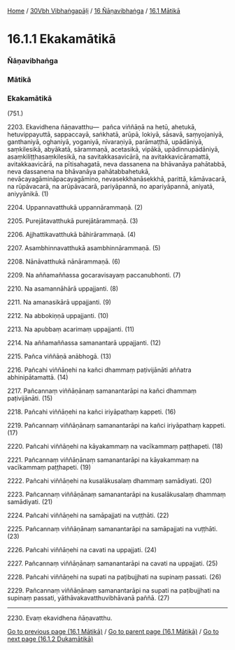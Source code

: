 
[Home](/) / [30Vbh Vibhaṅgapāḷi](/tipitaka/30Vbh.md) / [16 Ñāṇavibhaṅga](/tipitaka/30Vbh/16.md) / [16.1 Mātikā](/tipitaka/30Vbh/16/16.1.md)

# 16.1.1 Ekakamātikā

### Ñāṇavibhaṅga

### Mātikā

### Ekakamātikā

(751.)

2203\. Ekavidhena ñāṇavatthu—  pañca viññāṇā na hetū, ahetukā, hetuvippayuttā, sappaccayā, saṅkhatā, arūpā, lokiyā, sāsavā, saṃyojaniyā, ganthaniyā, oghaniyā, yoganiyā, nīvaraṇiyā, parāmaṭṭhā, upādāniyā, saṃkilesikā, abyākatā, sārammaṇā, acetasikā, vipākā, upādinnupādāniyā, asaṃkiliṭṭhasaṃkilesikā, na savitakkasavicārā, na avitakkavicāramattā, avitakkaavicārā, na pītisahagatā, neva dassanena na bhāvanāya pahātabbā, neva dassanena na bhāvanāya pahātabbahetukā, nevācayagāmināpacayagāmino, nevasekkhanāsekkhā, parittā, kāmāvacarā, na rūpāvacarā, na arūpāvacarā, pariyāpannā, no apariyāpannā, aniyatā, aniyyānikā. (1)

2204\. Uppannavatthukā uppannārammaṇā. (2)

2205\. Purejātavatthukā purejātārammaṇā. (3)

2206\. Ajjhattikavatthukā bāhirārammaṇā. (4)

2207\. Asambhinnavatthukā asambhinnārammaṇā. (5)

2208\. Nānāvatthukā nānārammaṇā. (6)

2209\. Na aññamaññassa gocaravisayaṃ paccanubhonti. (7)

2210\. Na asamannāhārā uppajjanti. (8)

2211\. Na amanasikārā uppajjanti. (9)

2212\. Na abbokiṇṇā uppajjanti. (10)

2213\. Na apubbaṃ acarimaṃ uppajjanti. (11)

2214\. Na aññamaññassa samanantarā uppajjanti. (12)

2215\. Pañca viññāṇā anābhogā. (13)

2216\. Pañcahi viññāṇehi na kañci dhammaṃ paṭivijānāti aññatra abhinipātamattā. (14)

2217\. Pañcannaṃ viññāṇānaṃ samanantarāpi na kañci dhammaṃ paṭivijānāti. (15)

2218\. Pañcahi viññāṇehi na kañci iriyāpathaṃ kappeti. (16)

2219\. Pañcannaṃ viññāṇānaṃ samanantarāpi na kañci iriyāpathaṃ kappeti. (17)

2220\. Pañcahi viññāṇehi na kāyakammaṃ na vacīkammaṃ paṭṭhapeti. (18)

2221\. Pañcannaṃ viññāṇānaṃ samanantarāpi na kāyakammaṃ na vacīkammaṃ paṭṭhapeti. (19)

2222\. Pañcahi viññāṇehi na kusalākusalaṃ dhammaṃ samādiyati. (20)

2223\. Pañcannaṃ viññāṇānaṃ samanantarāpi na kusalākusalaṃ dhammaṃ samādiyati. (21)

2224\. Pañcahi viññāṇehi na samāpajjati na vuṭṭhāti. (22)

2225\. Pañcannaṃ viññāṇānaṃ samanantarāpi na samāpajjati na vuṭṭhāti. (23)

2226\. Pañcahi viññāṇehi na cavati na uppajjati. (24)

2227\. Pañcannaṃ viññāṇānaṃ samanantarāpi na cavati na uppajjati. (25)

2228\. Pañcahi viññāṇehi na supati na paṭibujjhati na supinaṃ passati. (26)

2229\. Pañcannaṃ viññāṇānaṃ samanantarāpi na supati na paṭibujjhati na supinaṃ passati, yāthāvakavatthuvibhāvanā paññā. (27)

---

2230\. Evaṃ ekavidhena ñāṇavatthu.



[Go to previous page (16.1 Mātikā)](/tipitaka/30Vbh/16/16.1.md) / [Go to parent page (16.1 Mātikā)](/tipitaka/30Vbh/16/16.1.md) / [Go to next page (16.1.2 Dukamātikā)](/tipitaka/30Vbh/16/16.1/16.1.2.md)



